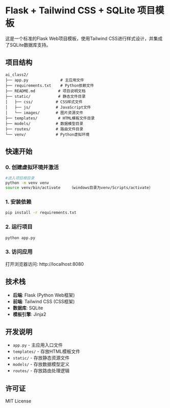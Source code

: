 # Flask + Tailwind CSS + SQLite 项目模板

这是一个标准的Flask Web项目模板，使用Tailwind CSS进行样式设计，并集成了SQLite数据库支持。

## 项目结构

```
ai_class2/
├── app.py              # 主应用文件
├── requirements.txt    # Python依赖文件
├── README.md          # 项目说明文档
├── static/            # 静态文件目录
│   ├── css/          # CSS样式文件
│   ├── js/           # JavaScript文件
│   └── images/       # 图片资源文件
├── templates/         # HTML模板文件目录
├── models/           # 数据模型目录
├── routes/           # 路由文件目录
└── venv/             # Python虚拟环境
```

## 快速开始

### 0. 创建虚拟环境并激活

```bash
#进入项目根目录
python -m venv venv         
source venv/bin/activate    （windows目录为venv/Scripts/activate）
```
### 1. 安装依赖

```bash
pip install -r requirements.txt
```

### 2. 运行项目

```bash
python app.py
```

### 3. 访问应用

打开浏览器访问: http://localhost:8080

## 技术栈

- **后端**: Flask (Python Web框架)
- **前端**: Tailwind CSS (CSS框架)
- **数据库**: SQLite
- **模板引擎**: Jinja2

## 开发说明

- `app.py` - 主应用入口文件
- `templates/` - 存放HTML模板文件
- `static/` - 存放静态资源文件
- `models/` - 存放数据模型定义
- `routes/` - 存放路由处理逻辑

## 许可证

MIT License 
